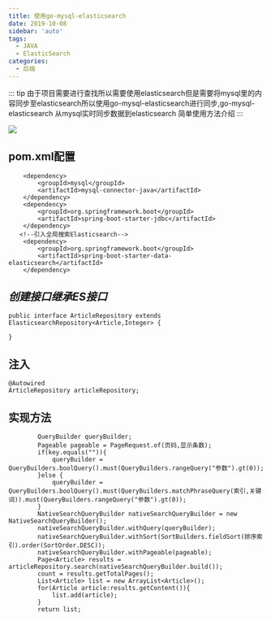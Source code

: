 ```yaml
---
title: 使用go-mysql-elasticsearch
date: 2019-10-08
sidebar: 'auto'
tags:
  - JAVA
  - ElasticSearch
categories:
  - 后端
---
```


::: tip
由于项目需要进行查找所以需要使用elasticsearch但是需要将mysql里的内容同步至elasticsearch所以使用go-mysql-elasticsearch进行同步,go-mysql-elasticsearch 从mysql实时同步数据到elasticsearch 简单使用方法介绍
:::

![](https://xgsmile.top/exImg/blogs/1008/ploIWJTw.jpg)
## pom.xml配置
        <dependency>
            <groupId>mysql</groupId>
            <artifactId>mysql-connector-java</artifactId>
        </dependency>
        <dependency>
            <groupId>org.springframework.boot</groupId>
            <artifactId>spring-boot-starter-jdbc</artifactId>
        </dependency>
       <!--引入全局搜索Elasticsearch-->
        <dependency>
            <groupId>org.springframework.boot</groupId>
            <artifactId>spring-boot-starter-data-elasticsearch</artifactId>
        </dependency>
## *创建接口继承ES接口*
```
public interface ArticleRepository extends ElasticsearchRepository<Article,Integer> {

}
```
## 注入

    @Autowired
    ArticleRepository articleRepository;
## 实现方法
```
        QueryBuilder queryBuilder;
        Pageable pageable = PageRequest.of(页码,显示条数);
        if(key.equals("")){
            queryBuilder = QueryBuilders.boolQuery().must(QueryBuilders.rangeQuery("参数").gt(0));
        }else {
            queryBuilder = QueryBuilders.boolQuery().must(QueryBuilders.matchPhraseQuery(索引,关键词)).must(QueryBuilders.rangeQuery("参数").gt(0));
        }
        NativeSearchQueryBuilder nativeSearchQueryBuilder = new NativeSearchQueryBuilder();
        nativeSearchQueryBuilder.withQuery(queryBuilder);
        nativeSearchQueryBuilder.withSort(SortBuilders.fieldSort(排序索引).order(SortOrder.DESC));
        nativeSearchQueryBuilder.withPageable(pageable);
        Page<Article> results = articleRepository.search(nativeSearchQueryBuilder.build());
        count = results.getTotalPages();
		List<Article> list = new ArrayList<Article>();
        for(Article article:results.getContent()){
            list.add(article);
        }
        return list;

```

